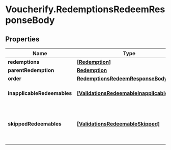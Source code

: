 # Voucherify.RedemptionsRedeemResponseBody

## Properties

Name | Type | Description | Notes
------------ | ------------- | ------------- | -------------
**redemptions** | [**[Redemption]**](Redemption.md) |  | [optional] 
**parentRedemption** | [**Redemption**](Redemption.md) |  | [optional] 
**order** | [**RedemptionsRedeemResponseBodyOrder**](RedemptionsRedeemResponseBodyOrder.md) |  | [optional] 
**inapplicableRedeemables** | [**[ValidationsRedeemableInapplicable]**](ValidationsRedeemableInapplicable.md) | Lists validation results of each inapplicable redeemable. | [optional] 
**skippedRedeemables** | [**[ValidationsRedeemableSkipped]**](ValidationsRedeemableSkipped.md) | Lists validation results of each redeemable. If a redeemable can be applied, the API returns &#x60;\&quot;status\&quot;: \&quot;APPLICABLE\&quot;&#x60;. | [optional] 



